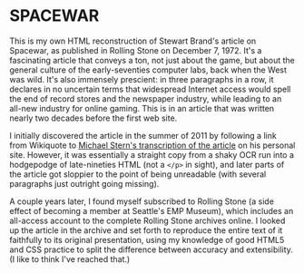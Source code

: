 # SPACEWAR

This is my own HTML reconstruction of Stewart Brand's article on Spacewar,
as published in Rolling Stone on December 7, 1972. It's a fascinating article
that conveys a ton, not just about the game, but about the general culture of
the early-seventies computer labs, back when the West was wild. It's also
immensely prescient: in three paragraphs in a row, it declares in no uncertain
terms that widespread Internet access would spell the end of record stores and
the newspaper industry, while leading to an all-new industry for online gaming.
This is in an article that was written nearly two decades before the first web
site.

I initially discovered the article in the summer of 2011 by following a link
from Wikiquote to [Michael Stern's transcription of the article][stern] on his
personal site. However, it was essentially a straight copy from a shaky OCR
run into a hodgepodge of late-nineties HTML (not a `</p>` in sight), and later
parts of the article got sloppier to the point of being unreadable (with
several paragraphs just outright going missing).

[stern]: http://www.wheels.org/spacewar/stone/rolling_stone.html

A couple years later, I found myself subscribed to Rolling Stone (a side effect
of becoming a member at Seattle's EMP Museum), which includes an all-access
account to the complete Rolling Stone archives online. I looked up the article
in the archive and set forth to reproduce the entire text of it faithfully to
its original presentation, using my knowledge of good HTML5 and CSS practice to
split the difference between accuracy and extensibility. (I like to think I've
reached that.)
